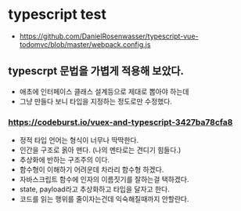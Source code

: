 # typescript test
+ https://github.com/DanielRosenwasser/typescript-vue-todomvc/blob/master/webpack.config.js
## typescrpt 문법을 가볍게 적용해 보았다.
+ 애초에 인터페이스 클래스 설계등으로 제대로 뽑아야 하는데 
+ 그냥 만들다 보니 타입을 지정하는 정도로만 수정했다.
### https://codeburst.io/vuex-and-typescript-3427ba78cfa8
+ 정적 타입 언어는 형식이 너무나 딱딱한다. 
+ 인간을 구조로 옭아 맨다. (나의 멘타로는 견디기 힘들다.)
+ 추상화에 반하는 구조주의 이다.
+ 함수형이 이해하기 어려운데 차라리 함수형 하겠다. 
+ 자바스크립트 함수에 인자의 이름짓기를 잘하는걸 택하겠다.
+ state, payload라고 추상화하고 타입을 달자고 한다.
+ 코드를 읽는 행위를 줄이자는건데 익숙해질때까지 안할란다.